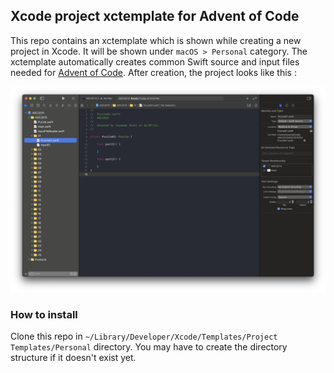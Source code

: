 ## Xcode project xctemplate for Advent of Code

This repo contains an xctemplate which is shown while creating a new project in Xcode. It will be shown under `macOS > Personal` category. The xctemplate automatically creates common Swift source and input files needed for [Advent of Code](https://adventofcode.com/). After creation, the project looks like this :

![Project structure](ProjectStructure.png)

### How to install

Clone this repo in `~/Library/Developer/Xcode/Templates/Project Templates/Personal` directory. You may have to create the directory structure if it doesn't exist yet.